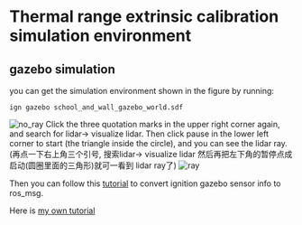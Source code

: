 # Thermal range extrinsic calibration simulation environment

## gazebo simulation

you can get the simulation environment shown in the figure by running:

```ign gazebo school_and_wall_gazebo_world.sdf ```

![no_ray](https://github.com/allenthreee/thermal_range_calib_simulation/blob/master/images/extrinsic.png)
Click the three quotation marks in the upper right corner again, and search for lidar-> visualize lidar.
Then click pause in the lower left corner to start (the triangle inside the circle), and you can see the lidar ray.(再点一下右上角三个引号, 搜索lidar-> visualize lidar
然后再把左下角的暂停点成启动(圆圈里面的三角形)就可一看到 lidar ray了)
![ray](https://github.com/allenthreee/thermal_range_calib_simulation/blob/master/images/gazebo_2023_agu.png)

Then you can follow this [tutorial](https://gazebosim.org/docs/citadel/ros_integration) to convert ignition gazebo sensor info to ros_msg.

Here is [my own tutorial](https://zhuanlan.zhihu.com/p/657387526)

